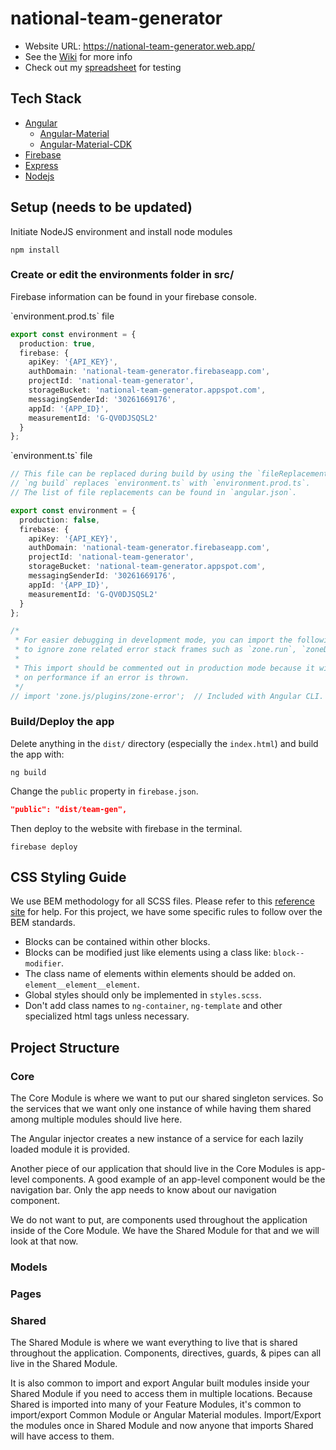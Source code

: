 # national-team-generator

* Website URL: https://national-team-generator.web.app/
* See the [Wiki](https://github.com/maxkarnold/national-team-generator/wiki) for more info
* Check out my [spreadsheet](https://docs.google.com/spreadsheets/d/1iUR0P_v-qPOfyR1cX4iYIAwLiMCHIRPgRx9xRRmNdwc/edit?usp=sharing) for testing

## Tech Stack
* [Angular](https://angular.io/)
  * [Angular-Material](https://material.angular.io/)
  * [Angular-Material-CDK](https://material.angular.io/cdk/categories)
* [Firebase](https://firebase.google.com/docs)
* [Express](https://expressjs.com/)
* [Nodejs](https://nodejs.org/en/)

## Setup (needs to be updated)
Initiate NodeJS environment and install node modules
<br>
```
npm install
```
### Create or edit the environments folder in src/
<p>Firebase information can be found in your firebase console.</p>
<p>`environment.prod.ts` file</p>

```typescript
export const environment = {
  production: true,
  firebase: {
    apiKey: '{API_KEY}',
    authDomain: 'national-team-generator.firebaseapp.com',
    projectId: 'national-team-generator',
    storageBucket: 'national-team-generator.appspot.com',
    messagingSenderId: '30261669176',
    appId: '{APP_ID}',
    measurementId: 'G-QV0DJSQSL2'
  }
};
```

<p>`environment.ts` file</p>

```typescript
// This file can be replaced during build by using the `fileReplacements` array.
// `ng build` replaces `environment.ts` with `environment.prod.ts`.
// The list of file replacements can be found in `angular.json`.

export const environment = {
  production: false,
  firebase: {
    apiKey: '{API_KEY}',
    authDomain: 'national-team-generator.firebaseapp.com',
    projectId: 'national-team-generator',
    storageBucket: 'national-team-generator.appspot.com',
    messagingSenderId: '30261669176',
    appId: '{APP_ID}',
    measurementId: 'G-QV0DJSQSL2'
  }
};

/*
 * For easier debugging in development mode, you can import the following file
 * to ignore zone related error stack frames such as `zone.run`, `zoneDelegate.invokeTask`.
 *
 * This import should be commented out in production mode because it will have a negative impact
 * on performance if an error is thrown.
 */
// import 'zone.js/plugins/zone-error';  // Included with Angular CLI.

```

<!-- ### Create the secrets folder src/
<p>Go to your Firebase Console -> Project Settings -> Service Accounts -> Click "Generate new private key" -> Click "Generate key" -> Rename the new file `ServiceAccountKey.json`.</p>
<p>You should add that file to this folder and it should look something like this:</p>

```json
{
  "type": "service_account",
  "project_id": "national-team-generator",
  "private_key_id": "PRIVATE_KEY_ID",
  "private_key": "PRIVATE_KEY",
  "client_email": "CLIENT_EMAIL",
  "client_id": "CLIENT_ID",
  "auth_uri": "https://accounts.google.com/o/oauth2/auth",
  "token_uri": "https://oauth2.googleapis.com/token",
  "auth_provider_x509_cert_url": "https://www.googleapis.com/oauth2/v1/certs",
  "client_x509_cert_url": "CLIENT_X509_CERT_URL"
}
``` -->

### Build/Deploy the app
Delete anything in the `dist/` directory (especially the `index.html`) and build the app with:

```
ng build
```

Change the `public` property in `firebase.json`.


```json
"public": "dist/team-gen",
```

Then deploy to the website with firebase in the terminal.

```
firebase deploy
```

## CSS Styling Guide

We use BEM methodology for all SCSS files. Please refer to this [reference site](https://en.bem.info/methodology/key-concepts/) for help. For this project, we have some specific rules to follow over the BEM standards.

* Blocks can be contained within other blocks.
* Blocks can be modified just like elements using a class like: `block--modifier`.
* The class name of elements within elements should be added on. `element__element__element`.
* Global styles should only be implemented in `styles.scss`.
* Don't add class names to `ng-container`, `ng-template` and other specialized html tags unless necessary.

## Project Structure

### Core
The Core Module is where we want to put our shared singleton services. So the services that we want only one instance of while having them shared among multiple modules should live here.

The Angular injector creates a new instance of a service for each lazily loaded module it is provided.

Another piece of our application that should live in the Core Modules is app-level components. A good example of an app-level component would be the navigation bar. Only the app needs to know about our navigation component.

We do not want to put, are components used throughout the application inside of the Core Module. We have the Shared Module for that and we will look at that now.
### Models

### Pages

### Shared
The Shared Module is where we want everything to live that is shared throughout the application. Components, directives, guards, & pipes can all live in the Shared Module.

It is also common to import and export Angular built modules inside your Shared Module if you need to access them in multiple locations. Because Shared is imported into many of your Feature Modules, it's common to import/export Common Module or Angular Material modules. Import/Export the modules once in Shared Module and now anyone that imports Shared will have access to them.
